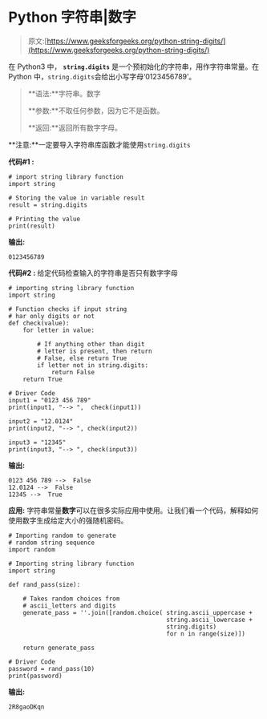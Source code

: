 # Python 字符串|数字

> 原文:[https://www.geeksforgeeks.org/python-string-digits/](https://www.geeksforgeeks.org/python-string-digits/)

在 Python3 中， **`string.digits`** 是一个预初始化的字符串，用作字符串常量。在 Python 中，`string.digits`会给出小写字母‘0123456789’。

> **语法:**字符串。数字
> 
> **参数:**不取任何参数，因为它不是函数。
> 
> **返回:**返回所有数字字母。

**注意:**一定要导入字符串库函数才能使用`string.digits`

**代码#1 :**

```
# import string library function 
import string 

# Storing the value in variable result 
result = string.digits 

# Printing the value 
print(result) 
```

**输出:**

```
0123456789
```

**代码#2 :** 给定代码检查输入的字符串是否只有数字字母

```
# importing string library function 
import string 

# Function checks if input string 
# har only digits or not 
def check(value): 
    for letter in value: 

        # If anything other than digit 
        # letter is present, then return 
        # False, else return True 
        if letter not in string.digits: 
            return False
    return True

# Driver Code 
input1 = "0123 456 789"
print(input1, "--> ",  check(input1)) 

input2 = "12.0124"
print(input2, "--> ", check(input2)) 

input3 = "12345"
print(input3, "--> ", check(input3)) 
```

**输出:**

```
0123 456 789 -->  False
12.0124 -->  False
12345 -->  True
```

**应用:**
字符串常量**数字**可以在很多实际应用中使用。让我们看一个代码，解释如何使用数字生成给定大小的强随机密码。

```
# Importing random to generate 
# random string sequence 
import random 

# Importing string library function 
import string 

def rand_pass(size): 

    # Takes random choices from 
    # ascii_letters and digits 
    generate_pass = ''.join([random.choice( string.ascii_uppercase + 
                                            string.ascii_lowercase + 
                                            string.digits) 
                                            for n in range(size)]) 

    return generate_pass 

# Driver Code  
password = rand_pass(10) 
print(password) 

```

**输出:**

```
2R8gaoDKqn
```